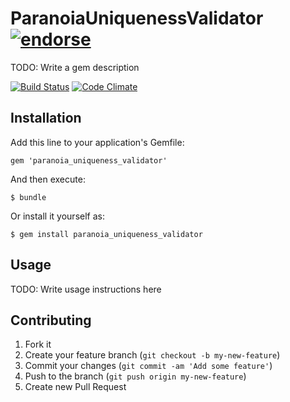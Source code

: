 # ParanoiaUniquenessValidator [![endorse](http://api.coderwall.com/anthonator/endorsecount.png)](http://coderwall.com/anthonator)

TODO: Write a gem description

[![Build Status](https://secure.travis-ci.org/anthonator/paranoia_uniqueness_validator.png)](http://travis-ci.org/anthonator/paranoia_uniqueness_validator) [![Code Climate](https://codeclimate.com/badge.png)](https://codeclimate.com/github/anthonator/paranoia_uniqueness_validator)

## Installation

Add this line to your application's Gemfile:

    gem 'paranoia_uniqueness_validator'

And then execute:

    $ bundle

Or install it yourself as:

    $ gem install paranoia_uniqueness_validator

## Usage

TODO: Write usage instructions here

## Contributing

1. Fork it
2. Create your feature branch (`git checkout -b my-new-feature`)
3. Commit your changes (`git commit -am 'Add some feature'`)
4. Push to the branch (`git push origin my-new-feature`)
5. Create new Pull Request
